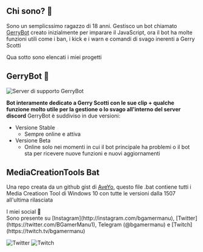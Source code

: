## Chi sono? 👋
Sono un semplicssimo ragazzo di 18 anni. Gestisco un bot chiamato [GerryBot](https://bgamermanu.cf/gerryinvite) creato inizialmente per imparare il JavaScript, ora il bot ha molte funzioni utili come i ban, i kick e i warn e comandi di svago inerenti a Gerry Scotti

Qua sotto sono elencati i miei progetti
## GerryBot 🤖
![Server di supporto GerryBot](https://img.shields.io/discord/775424307861782549?label=Server%20di%20supporto%20GerryBot&logo=discord&logoColor=white)

**Bot interamente dedicato a Gerry Scotti con le sue clip + qualche funzione molto utile per la gestione o lo svago all'interno del server discord**
GerryBot è suddiviso in due versioni:
- Versione Stable
  - Sempre online e attiva
- Versione Beta
  - Online solo nei momenti in cui il bot principale ha problemi o il bot sta per ricevere nuove funzioni e nuovi aggiornamenti
## MediaCreationTools Bat
Una repo creata da un github gist di [AveYo](https://gist.github.com/AveYo/c74dc774a8fb81a332b5d65613187b15), questo file .bat contiene tutti i Media Creatioon Tool di Windows 10 con tutte le versioni dalla 1507 all'ultima rilasciata
<summary>I miei social 📱</summary>
Sono presente su [Instagram](http://instagram.com/bgamermanu), [Twitter](https://twitter.com/BGamerManu1), Telegram (@bgamermanu) e [Twitch](https://twitch.tv/bgamermanu)

![Twitter](https://img.shields.io/twitter/follow/BGamerManu1?style=social) ![Twitch](https://img.shields.io/twitch/status/BGamerManu?label=Canale%20Twitch%20di%20BGamerManu&style=social)
